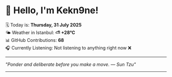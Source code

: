 # 👋 Hello, I'm Kekn9ne!

🗓️ Today is: **Thursday, 31 July 2025**  
🌤️ Weather in Istanbul: **⛅️  +28°C**  
📊 GitHub Contributions: **68**  
🎧 Currently Listening: Not listening to anything right now ❌

---

_"Ponder and deliberate before you make a move. — *Sun Tzu*"_

---
